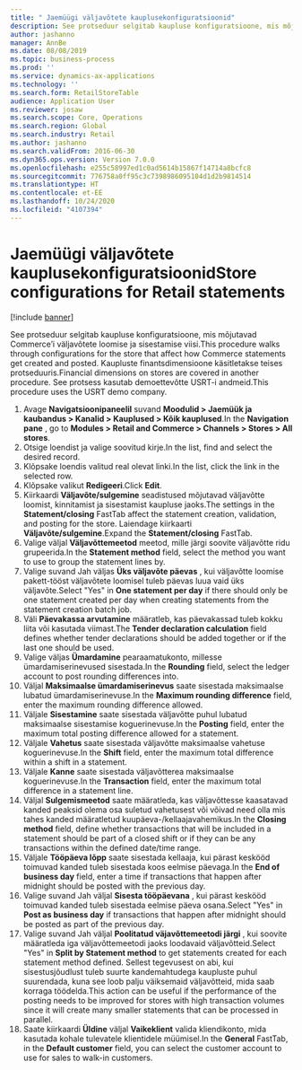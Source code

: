 ```yaml
---
title: " Jaemüügi väljavõtete kauplusekonfiguratsioonid"
description: See protseduur selgitab kaupluse konfiguratsioone, mis mõjutavad Commerce’i väljavõtete loomise ja sisestamise viisi.
author: jashanno
manager: AnnBe
ms.date: 08/08/2019
ms.topic: business-process
ms.prod: ''
ms.service: dynamics-ax-applications
ms.technology: ''
ms.search.form: RetailStoreTable
audience: Application User
ms.reviewer: josaw
ms.search.scope: Core, Operations
ms.search.region: Global
ms.search.industry: Retail
ms.author: jashanno
ms.search.validFrom: 2016-06-30
ms.dyn365.ops.version: Version 7.0.0
ms.openlocfilehash: e255c58997ed1c0ad5614b15867f14714a8bcfc8
ms.sourcegitcommit: 776758a0ff95c3c7398986095104d1d2b9814514
ms.translationtype: HT
ms.contentlocale: et-EE
ms.lasthandoff: 10/24/2020
ms.locfileid: "4107394"
---
```

# <a name="store-configurations-for-retail-statements"></a><span data-ttu-id="7cc7a-103"> Jaemüügi väljavõtete kauplusekonfiguratsioonid</span><span class="sxs-lookup"><span data-stu-id="7cc7a-103">Store configurations for Retail statements</span></span>

[!include [banner](../includes/banner.md)]

<span data-ttu-id="7cc7a-104">See protseduur selgitab kaupluse konfiguratsioone, mis mõjutavad Commerce’i väljavõtete loomise ja sisestamise viisi.</span><span class="sxs-lookup"><span data-stu-id="7cc7a-104">This procedure walks through configurations for the store that affect how Commerce statements get created and posted.</span></span> <span data-ttu-id="7cc7a-105">Kaupluste finantsdimensioone käsitletakse teises protseduuris.</span><span class="sxs-lookup"><span data-stu-id="7cc7a-105">Financial dimensions on stores are covered in another procedure.</span></span> <span data-ttu-id="7cc7a-106">See protsess kasutab demoettevõtte USRT-i andmeid.</span><span class="sxs-lookup"><span data-stu-id="7cc7a-106">This procedure uses the USRT demo company.</span></span>

1. <span data-ttu-id="7cc7a-107">Avage **Navigatsioonipaneelil** suvand **Moodulid > Jaemüük ja kaubandus > Kanalid > Kauplused > Kõik kauplused**.</span><span class="sxs-lookup"><span data-stu-id="7cc7a-107">In the **Navigation pane** , go to **Modules > Retail and Commerce > Channels > Stores > All stores**.</span></span>
2. <span data-ttu-id="7cc7a-108">Otsige loendist ja valige soovitud kirje.</span><span class="sxs-lookup"><span data-stu-id="7cc7a-108">In the list, find and select the desired record.</span></span>
3. <span data-ttu-id="7cc7a-109">Klõpsake loendis valitud real olevat linki.</span><span class="sxs-lookup"><span data-stu-id="7cc7a-109">In the list, click the link in the selected row.</span></span>
4. <span data-ttu-id="7cc7a-110">Klõpsake valikut **Redigeeri**.</span><span class="sxs-lookup"><span data-stu-id="7cc7a-110">Click **Edit**.</span></span>
5. <span data-ttu-id="7cc7a-111">Kiirkaardi **Väljavõte/sulgemine** seadistused mõjutavad väljavõtte loomist, kinnitamist ja sisestamist kaupluse jaoks.</span><span class="sxs-lookup"><span data-stu-id="7cc7a-111">The settings in the **Statement/closing** FastTab affect the statement creation, validation, and posting for the store.</span></span> <span data-ttu-id="7cc7a-112">Laiendage kiirkaarti **Väljavõte/sulgemine**.</span><span class="sxs-lookup"><span data-stu-id="7cc7a-112">Expand the **Statement/closing** FastTab.</span></span>  
6. <span data-ttu-id="7cc7a-113">Valige väljal **Väljavõttemeetod** meetod, mille järgi soovite väljavõtte ridu grupeerida.</span><span class="sxs-lookup"><span data-stu-id="7cc7a-113">In the **Statement method** field, select the method you want to use to group the statement lines by.</span></span>  
7. <span data-ttu-id="7cc7a-114">Valige suvand Jah väljas **Üks väljavõte päevas** , kui väljavõtte loomise pakett-tööst väljavõtete loomisel tuleb päevas luua vaid üks väljavõte.</span><span class="sxs-lookup"><span data-stu-id="7cc7a-114">Select "Yes" in **One statement per day** if there should only be one statement created per day when creating statements from the statement creation batch job.</span></span>  
8. <span data-ttu-id="7cc7a-115">Väli **Päevakassa arvutamine** määratleb, kas päevakassad tuleb kokku liita või kasutada viimast.</span><span class="sxs-lookup"><span data-stu-id="7cc7a-115">The **Tender declaration calculation** field defines whether tender declarations should be added together or if the last one should be used.</span></span>  
9. <span data-ttu-id="7cc7a-116">Valige väljas **Ümardamine** pearaamatukonto, millesse ümardamiserinevused sisestada.</span><span class="sxs-lookup"><span data-stu-id="7cc7a-116">In the **Rounding** field, select the ledger account to post rounding differences into.</span></span>  
10. <span data-ttu-id="7cc7a-117">Väljal **Maksimaalse ümardamiserinevus** saate sisestada maksimaalse lubatud ümardamiserinevuse.</span><span class="sxs-lookup"><span data-stu-id="7cc7a-117">In the **Maximum rounding difference** field, enter the maximum rounding difference allowed.</span></span>
11. <span data-ttu-id="7cc7a-118">Väljale **Sisestamine** saate sisestada väljavõtte puhul lubatud maksimaalse sisestamise koguerinevuse.</span><span class="sxs-lookup"><span data-stu-id="7cc7a-118">In the **Posting** field, enter the maximum total posting difference allowed for a statement.</span></span>
12. <span data-ttu-id="7cc7a-119">Väljale **Vahetus** saate sisestada väljavõtte maksimaalse vahetuse koguerinevuse.</span><span class="sxs-lookup"><span data-stu-id="7cc7a-119">In the **Shift** field, enter the maximum total difference within a shift in a statement.</span></span>  
13. <span data-ttu-id="7cc7a-120">Väljale **Kanne** saate sisestada väljavõtterea maksimaalse koguerinevuse.</span><span class="sxs-lookup"><span data-stu-id="7cc7a-120">In the **Transaction** field, enter the maximum total difference in a statement line.</span></span>  
14. <span data-ttu-id="7cc7a-121">Väljal **Sulgemismeetod** saate määratleda, kas väljavõttesse kaasatavad kanded peaksid olema osa suletud vahetusest või võivad need olla mis tahes kanded määratletud kuupäeva-/kellaajavahemikus.</span><span class="sxs-lookup"><span data-stu-id="7cc7a-121">In the **Closing method** field, define whether transactions that will be included in a statement should be part of a closed shift or if they can be any transactions within the defined date/time range.</span></span>  
15. <span data-ttu-id="7cc7a-122">Väljale **Tööpäeva lõpp** saate sisestada kellaaja, kui pärast keskööd toimuvad kanded tuleb sisestada koos eelmise päevaga.</span><span class="sxs-lookup"><span data-stu-id="7cc7a-122">In the **End of business day** field, enter a time if transactions that happen after midnight should be posted with the previous day.</span></span>  
16. <span data-ttu-id="7cc7a-123">Valige suvand Jah väljal **Sisesta tööpäevana** , kui pärast keskööd toimuvad kanded tuleb sisestada eelmise päeva osana.</span><span class="sxs-lookup"><span data-stu-id="7cc7a-123">Select "Yes" in **Post as business day** if transactions that happen after midnight should be posted as part of the previous day.</span></span>  
17. <span data-ttu-id="7cc7a-124">Valige suvand Jah väljal **Poolitatud väjavõttemeetodi järgi** , kui soovite määratleda iga väljavõttemeetodi jaoks loodavaid väljavõtteid.</span><span class="sxs-lookup"><span data-stu-id="7cc7a-124">Select "Yes" in **Split by Statement method** to get statements created for each statement method defined.</span></span> <span data-ttu-id="7cc7a-125">Sellest tegevusest on abi, kui sisestusjõudlust tuleb suurte kandemahtudega kaupluste puhul suurendada, kuna see loob palju väiksemaid väljavõtteid, mida saab korraga töödelda.</span><span class="sxs-lookup"><span data-stu-id="7cc7a-125">This action can be useful if the performance of the posting needs to be improved for stores with high transaction volumes since it will create many smaller statements that can be processed in parallel.</span></span>  
18. <span data-ttu-id="7cc7a-126">Saate kiirkaardi **Üldine** väljal **Vaikeklient** valida kliendikonto, mida kasutada kohale tulevatele klientidele müümisel.</span><span class="sxs-lookup"><span data-stu-id="7cc7a-126">In the **General** FastTab, in the **Default customer** field, you can select the customer account to use for sales to walk-in customers.</span></span>  

